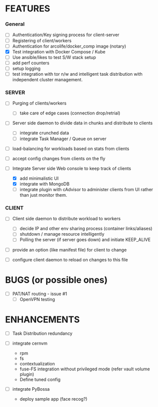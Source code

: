 FEATURES
========

### General

- [ ] Authentication/Key signing process for client-server
- [ ] Registering of client/workers
- [ ] Authentication for arcolife/docker_comp image (notary)
- [x] Test integration with Docker Compose / Kube
- [ ] Use ansible/likes to test S/W stack setup
- [ ] add perf counters
- [ ] setup logging
- [ ] test integration with tor n/w and intelligent task distribution with independent cluster management.

### SERVER

- [ ] Purging of clients/workers
	- [ ] take care of edge cases (connection drop/retrial)
- [ ] Server side daemon to divide data in chunks and distribute to clients
	- [ ] integrate crunched data
	- [ ] integrate Task Manager / Queue on server

- [ ] load-balancing for workloads based on stats from clients 

- [ ] accept config changes from clients on the fly

- [ ] Integrate Server side Web console to keep track of clients
	- [x] add minimalistic UI
	- [x] integrate with MongoDB 
	- [ ] integrate plugin with cAdvisor to administer clients from UI rather than just monitor them.

### CLIENT

- [ ] Client side daemon to distribute workload to workers
	- [ ] decide IP and other env sharing process (container links/aliases)
	- [ ] shutdown / manage resource intelligently 
	- [ ] Polling the server (if server goes down) and initiate KEEP_ALIVE

- [ ] provide an option (like manifest file) for client to change
- [ ] configure client daemon to reload on changes to this file


BUGS (or possible ones) 
=======================

- [ ] PAT/NAT routing - issue #1
	- [ ] OpenVPN testing
 
ENHANCEMENTS
============

- [ ] Task Distribution redundancy 
- [ ] integrate cernvm
	- rpm
	- fs
	- contextualization
	- fuse-FS integration without privileged mode (refer vault volume plugin)
	- Define tuned config 

- [ ] integrate PyBossa
	- deploy sample app (face recog?)
